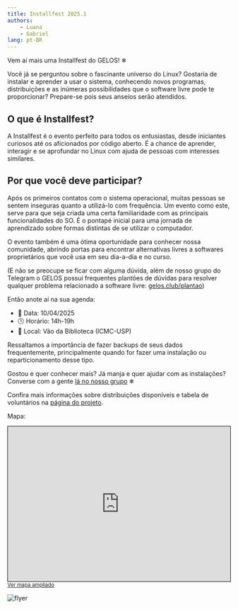 ```yaml
---
title: Installfest 2025.1
authors:
    - Luana
    - Gabriel
lang: pt-BR
---
```


Vem aí mais uma Installfest do GELOS! ❄

Você já se perguntou sobre o fascinante universo do Linux? Gostaria de instalar e aprender a usar o sistema, conhecendo novos programas, distribuições
e as inúmeras possibilidades que o software livre pode te proporcionar?
Prepare-se pois seus anseios serão atendidos.

## O que é Installfest?

A Installfest é o evento perfeito para todos os entusiastas, desde iniciantes
curiosos até os aficionados por código aberto. É a chance de aprender,
interagir e se aprofundar no Linux com ajuda de pessoas com interesses similares.

## Por que você deve participar?

Após os primeiros contatos com o sistema operacional, muitas pessoas se sentem
inseguras quanto a utilizá-lo com frequência. Um evento como este, serve para
que seja criada uma certa familiaridade com as principais funcionalidades do
SO. É o pontapé inicial para uma jornada de aprendizado sobre formas distintas
de se utilizar o computador.

O evento também é uma ótima oportunidade para conhecer nossa comunidade, 
abrindo portas para encontrar alternativas livres a softwares proprietários 
que você usa em seu dia-a-dia e no curso.

(E não se preocupe se ficar com alguma dúvida, além de nosso grupo do Telegram o 
GELOS possui frequentes plantões de dúvidas para resolver qualquer problema relacionado 
a software livre: [gelos.club/plantao](https://gelos.club/plantao))

Então anote aí na sua agenda:
- 📅 Data: 10/04/2025
- 🕒 Horário: 14h-19h
- 📍 Local: Vão da Biblioteca (ICMC-USP)

Ressaltamos a importância de fazer backups de seus dados 
frequentemente, principalmente quando for fazer uma instalação 
ou reparticionamento desse tipo.

Gostou e quer conhecer mais? Já manja e quer ajudar com as instalações?
Converse com a gente [lá no nosso grupo](https://telegram.gelos.club) ❄

Confira mais informações sobre distribuições disponíveis e tabela de
voluntários na [página do projeto](/projetos/installfest-2025-1.html).

Mapa:

<iframe height="350" src="https://www.openstreetmap.org/export/embed.html?bbox=-47.89704591035843%2C-22.00876558246043%2C-47.89270609617233%2C-22.006569767724148&amp;layer=mapnik&amp;marker=-22.007668922727124%2C-47.89487600326538" style="border: 1px solid black; width: 100%"></iframe><br/><small><a href="https://www.openstreetmap.org/?mlat=-22.007669&amp;mlon=-47.894876#map=19/-22.007668/-47.894876&amp;layers=N">Ver mapa ampliado</a></small>

![flyer](/assets/static/if6/GELOS-Installfest-2025-1a.png)
